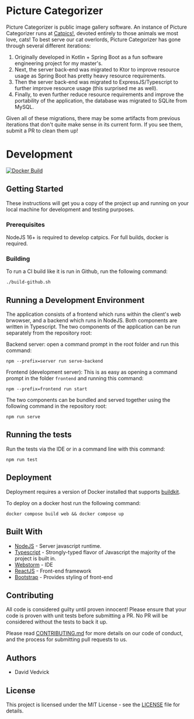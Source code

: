 # Picture Categorizer

Picture Categorizer is public image gallery software. An instance of Picture Categorizer runs at [Catpics!](https://catpics.fun),
devoted entirely to those animals we most love, cats! To best serve our cat overlords, Picture Categorizer has gone through
several different iterations:

1. Originally developed in Kotlin + Spring Boot as a fun software engineering project for my master's.
2. Next, the server back-end was migrated to Ktor to improve resource usage as Spring Boot has pretty heavy resource requirements.
3. Then the server back-end was migrated to ExpressJS/Typescript to further improve resource usage (this surprised me as well).
4. Finally, to even further reduce resource requirements and improve the portability of the application, the database was
migrated to SQLite from MySQL.

Given all of these migrations, there may be some artifacts from previous iterations that don't quite make sense in its
current form. If you see them, submit a PR to clean them up!

# Development

[![Docker Build](https://github.com/davidvedvick/picture-categorizer/actions/workflows/dockerbuild.yml/badge.svg)](https://github.com/davidvedvick/picture-categorizer/actions/workflows/dockerbuild.yml)

## Getting Started

These instructions will get you a copy of the project up and running on your local machine for development
and testing purposes.

### Prerequisites

NodeJS 16+ is required to develop catpics. For full builds, docker is required.

### Building

To run a CI build like it is run in Github, run the following command:

```shell
./build-github.sh
```

## Running a Development Environment

The application consists of a frontend which runs within the client's web brwowser, and a backend which runs in NodeJS.
Both components are written in Typescript.  The two components of the application can be run separately from the repository 
root:

Backend server: open a command prompt in the root folder and run this command:

```shell
npm --prefix=server run serve-backend
```

Frontend (development server): This is as easy as opening a command prompt in the folder `frontend` and running this command:

```shell
npm --prefix=frontend run start
```

The two components can be bundled and served together using the following command in the repository root:

```shell
npm run serve
```

## Running the tests

Run the tests via the IDE or in a command line with this command:

```shell
npm run test
```

## Deployment

Deployment requires a version of Docker installed that supports [buildkit](https://docs.docker.com/build/buildkit/).

To deploy on a docker host run the following command:

```shell
docker compose build web && docker compose up
```

## Built With

- [NodeJS](https://nodejs.org/) - Server javascript runtime.
- [Typescript](https://www.typescriptlang.org/) - Strongly-typed flavor of Javascript the majority of the project is built in.
- [Webstorm](https://www.jetbrains.com/webstorm/) - IDE
- [ReactJS](https://reactjs.org) - Front-end framework
- [Bootstrap](https://getbootstrap.com) - Provides styling of front-end

## Contributing

All code is considered guilty until proven innocent! Please ensure that your code is proven with unit
tests before submitting a PR. No PR will be considered without the tests to back it up.

Please read [CONTRIBUTING.md](CONTRIBUTING.md) for more details on our code of conduct, and the
process for submitting pull requests to us.

## Authors

- David Vedvick

## License

This project is licensed under the MIT License - see the [LICENSE](LICENSE) file for details.

